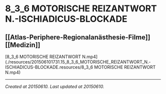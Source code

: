 # 8_3_6 MOTORISCHE REIZANTWORT N.-ISCHIADICUS-BLOCKADE
 [[Atlas-Periphere-Regionalanästhesie-Filme]] [[Medizin]] 
---



[8\_3\_6 MOTORISCHE REIZANTWORT N.mp4](./resources/201506101731.15_8_3_6_MOTORISCHE_REIZANTWORT_N.-ISCHIADICUS-BLOCKADE.resources/8_3_6 MOTORISCHE REIZANTWORT N.mp4)

---

_Created at 20150610._
_Last updated at 20150610._



